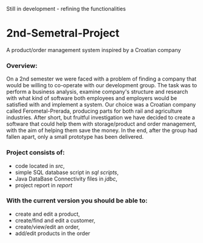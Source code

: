 Still in development - refining the functionalities

# 2nd-Semetral-Project
A product/order management system inspired by a Croatian company

### Overview:
On a 2nd semester we were faced with a problem of finding a company that would be willing to co-operate with our development group. The task was to perform a business analysis, examine company's structure and research with what kind of software both employees and employers would be satisfied with and implement a system. Our choice was a Croatian company called Ferometal-Prerada, producing parts for both rail and agriculture industries. After short, but fruitful investigation we have decided to create a software that could help them with storage/product and order management, with the aim of helping them save the money. In the end, after the group had fallen apart, only a small prototype has been delivered.

### Project consists of:
- code located in *src*,
- simple SQL database script in *sql scripts*,
- Java DataBase Connectivity files in *jdbc*,
- project report in *report*

### With the current version you should be able to:
- create and edit a product,
- create/find and edit a customer,
- create/view/edit an order,
- add/edit products in the order
